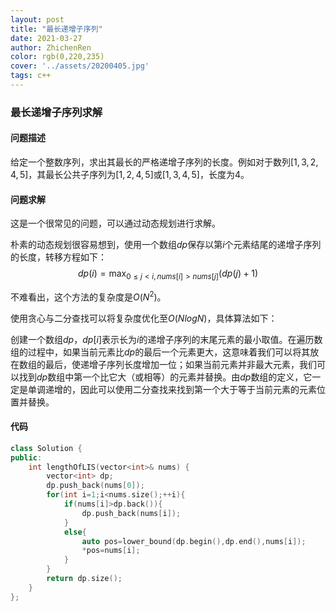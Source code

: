 ```yaml
---
layout: post
title: "最长递增子序列"
date: 2021-03-27
author: ZhichenRen
color: rgb(0,220,235)
cover: '../assets/20200405.jpg'
tags: c++
---
```


### 最长递增子序列求解

#### 问题描述
给定一个整数序列，求出其最长的严格递增子序列的长度。例如对于数列$[1,3,2,4,5]$，其最长公共子序列为$[1,2,4,5]$或$[1,3,4,5]$，长度为4。

#### 问题求解
这是一个很常见的问题，可以通过动态规划进行求解。

朴素的动态规划很容易想到，使用一个数组$dp$保存以第$i$个元素结尾的递增子序列的长度，转移方程如下：
$$dp(i)=\max_{0\le j<i, nums[i]>nums[j]}(dp(j)+1)$$

不难看出，这个方法的复杂度是$O(N^2)$。

使用贪心与二分查找可以将复杂度优化至$O(NlogN)$，具体算法如下：

创建一个数组$dp$，$dp[i]$表示长为$i$的递增子序列的末尾元素的最小取值。在遍历数组的过程中，如果当前元素比$dp$的最后一个元素更大，这意味着我们可以将其放在数组的最后，使递增子序列长度增加一位；如果当前元素并非最大元素，我们可以找到$dp$数组中第一个比它大（或相等）的元素并替换。由$dp$数组的定义，它一定是单调递增的，因此可以使用二分查找来找到第一个大于等于当前元素的元素位置并替换。

#### 代码
```c++
class Solution {
public:
    int lengthOfLIS(vector<int>& nums) {
        vector<int> dp;
        dp.push_back(nums[0]);
        for(int i=1;i<nums.size();++i){
            if(nums[i]>dp.back()){
                dp.push_back(nums[i]);
            }
            else{
                auto pos=lower_bound(dp.begin(),dp.end(),nums[i]);
                *pos=nums[i];
            }
        }
        return dp.size();
    }
};
```

